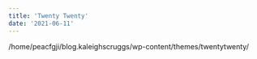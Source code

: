```yaml
---
title: 'Twenty Twenty'
date: '2021-06-11'
---
```


/home/peacfgji/blog.kaleighscruggs/wp-content/themes/twentytwenty/
